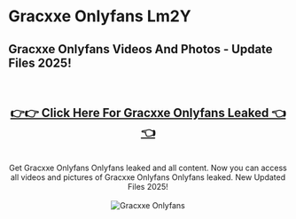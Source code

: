 # Gracxxe Onlyfans Lm2Y

<h2>Gracxxe Onlyfans Videos And Photos - Update Files 2025!</h2>
<br>
<div align="center">
<h2><a href="https://213.232.235.80/live/video.php?q=gracxxe-onlyfans" rel="nofollow">👉👉 Click Here For Gracxxe Onlyfans Leaked 👈👈</a></h2>

<br>
Get Gracxxe Onlyfans Onlyfans leaked and all content. Now you can access all videos and pictures of Gracxxe Onlyfans Onlyfans leaked. New Updated Files 2025!
<br>
<br>
<a href="https://213.232.235.80/live/video.php?q=gracxxe-onlyfans" rel="nofollow" data-target="animated-image.originalLink"><img src="https://i.imgur.com/dJHk4Zq.gif" alt="Gracxxe Onlyfans" style="max-width: 100%; display: inline-block;" data-target="animated-image.originalImage"></a>
</div>
<br>